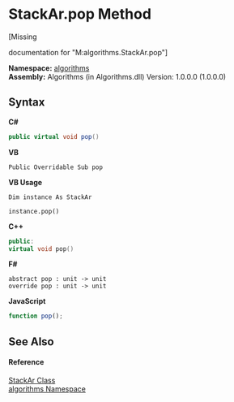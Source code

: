 # StackAr.pop Method 
 

\[Missing <summary> documentation for "M:algorithms.StackAr.pop"\]

**Namespace:**&nbsp;<a href="82f88b43-fdc9-bc99-9558-75fce96d448f">algorithms</a><br />**Assembly:**&nbsp;Algorithms (in Algorithms.dll) Version: 1.0.0.0 (1.0.0.0)

## Syntax

**C#**<br />
``` C#
public virtual void pop()
```

**VB**<br />
``` VB
Public Overridable Sub pop
```

**VB Usage**<br />
``` VB Usage
Dim instance As StackAr

instance.pop()
```

**C++**<br />
``` C++
public:
virtual void pop()
```

**F#**<br />
``` F#
abstract pop : unit -> unit 
override pop : unit -> unit 
```

**JavaScript**<br />
``` JavaScript
function pop();
```


## See Also


#### Reference
<a href="b4a5e2b4-76ec-c8ca-0bcc-afef582efb60">StackAr Class</a><br /><a href="82f88b43-fdc9-bc99-9558-75fce96d448f">algorithms Namespace</a><br />